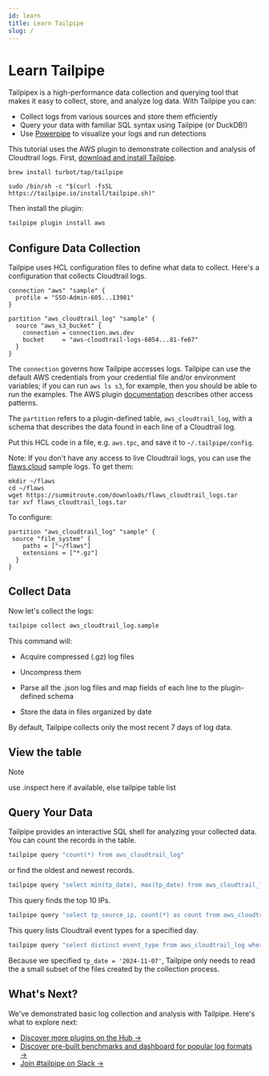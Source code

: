 ```yaml
---
id: learn
title: Learn Tailpipe
slug: /
---
```



# Learn Tailpipe

Tailpipex is a high-performance data collection and querying tool that makes it easy to collect, store, and analyze log data. With Tailpipe you can:

- Collect logs from various sources and store them efficiently
- Query your data with familiar SQL syntax using Tailpipe (or DuckDB!)
- Use [Powerpipe](https://powerpipe.io) to visualize your logs and run detections 

This tutorial uses the AWS plugin to demonstrate collection and analysis of Cloudtrail logs. First, [download and install Tailpipe](/downloads).

```bash+macos
brew install turbot/tap/tailpipe
```

```bash+linux
sudo /bin/sh -c "$(curl -fsSL https://tailpipe.io/install/tailpipe.sh)"
```

Then install the plugin:

```bash
tailpipe plugin install aws
```

## Configure Data Collection

Tailpipe uses HCL configuration files to define what data to collect. Here's a configuration that collects Cloudtrail logs. 

```
connection "aws" "sample" {
  profile = "SSO-Admin-605...13981"
}

partition "aws_cloudtrail_log" "sample" {
  source "aws_s3_bucket" {
    connection = connection.aws.dev
    bucket     = "aws-cloudtrail-logs-6054...81-fe67"
  }
}
```

The `connection` governs how Tailpipe accesses logs. Tailpipe can use the default AWS credentials from your credential file and/or environment variables; if you can run `aws ls s3`, for example, then you should be able to run the examples. The AWS plugin [documentation](https://hub.tailpipe.io/plugins/turbot/aws) describes other access patterns.


The `partition` refers to a plugin-defined table, `aws_cloudtrail_log`, with a schema that describes the data found in each line of a Cloudtrail log. 

Put this HCL code in a file, e.g. `aws.tpc`, and save it to `~/.tailpipe/config`.

Note: If you don't have any access to live Cloudtrail logs, you can use the [flaws.cloud](http://flaws.cloud/) sample logs. To get them:

```
mkdir ~/flaws
cd ~/flaws
wget https://summitroute.com/downloads/flaws_cloudtrail_logs.tar
tar xvf flaws_cloudtrail_logs.tar
```

To configure:

```
partition "aws_cloudtrail_log" "sample" {
 source "file_system" {
    paths = ["~/flaws"]
    extensions = ["*.gz"]
  }
}
```

## Collect Data

Now let's collect the logs:

```bash
tailpipe collect aws_cloudtrail_log.sample
```

This command will:

- Acquire compressed (.gz) log files

- Uncompress them

- Parse all the .json log files and map fields of each line to the plugin-defined schema

- Store the data in files organized by date

By default, Tailpipe collects only the most recent 7 days of log data.

## View the table

>[!NOTE]
> use .inspect here if available, else tailpipe table list

## Query Your Data

Tailpipe provides an interactive SQL shell for analyzing your collected data. You can count the records in the table.

```bash
tailpipe query "count(*) from aws_cloudtrail_log"
```

or find the oldest and newest records.

```bash
tailpipe query "select min(tp_date), max(tp_date) from aws_cloudtrail_log"
```

This query finds the top 10 IPs.

```bash
tailpipe query "select tp_source_ip, count(*) as count from aws_cloudtrail_log group by tp_source_ip order by count desc"
```

This query lists Cloudtrail event types for a specified day.

```bash
tailpipe query "select distinct event_type from aws_cloudtrail_log where tp_date = '2024-11-07'"
```

Because we specified `tp_date = '2024-11-07'`, Tailpipe only needs to read the a small subset of the files created by the collection process. 

## What's Next?

We've demonstrated basic log collection and analysis with Tailpipe. Here's what to explore next:

- [Discover more plugins on the Hub →](https://hub.tailpipe.io/plugins)
- [Discover pre-built benchmarks and dashboard for popular log formats →](https://hub.powerpipe.io/?engines=tailpipe)
- [Join #tailpipe on Slack →](https://turbot.com/community/join)

